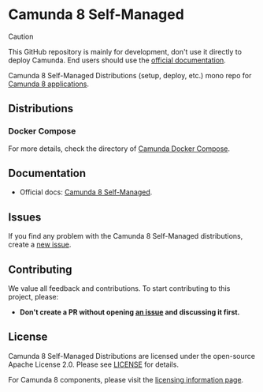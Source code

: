 # Camunda 8 Self-Managed

> [!CAUTION]
>
> This GitHub repository is mainly for development, don't use it directly to deploy Camunda. End users should use the [official documentation](https://docs.camunda.io/docs/self-managed/about-self-managed/).

Camunda 8 Self-Managed Distributions (setup, deploy, etc.) mono repo for [Camunda 8 applications](https://github.com/camunda/camunda).

## Distributions

### Docker Compose

For more details, check the directory of [Camunda Docker Compose](./docker-compose/).

## Documentation

- Official docs: [Camunda 8 Self-Managed](https://docs.camunda.io/docs/self-managed/about-self-managed/).

## Issues

If you find any problem with the Camunda 8 Self-Managed distributions, create a [new issue](https://github.com/camunda/camunda-self-managed/issues).

## Contributing

We value all feedback and contributions. To start contributing to this project, please:

- **Don't create a PR without opening [an issue](https://github.com/camunda/camunda-self-managed/issues/new/choose)
  and discussing it first.**

## License

Camunda 8 Self-Managed Distributions are licensed under the open-source Apache License 2.0.
Please see [LICENSE](LICENSE) for details.

For Camunda 8 components, please visit the
[licensing information page](https://docs.camunda.io/docs/reference/licenses).
